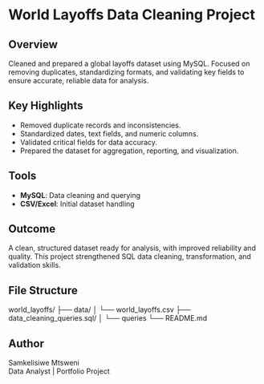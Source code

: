 # World Layoffs Data Cleaning Project

## Overview
Cleaned and prepared a global layoffs dataset using MySQL. Focused on removing duplicates, standardizing formats, and validating key fields to ensure accurate, reliable data for analysis.

## Key Highlights
- Removed duplicate records and inconsistencies.
- Standardized dates, text fields, and numeric columns.
- Validated critical fields for data accuracy.
- Prepared the dataset for aggregation, reporting, and visualization.

## Tools
- **MySQL**: Data cleaning and querying
- **CSV/Excel**: Initial dataset handling

## Outcome
A clean, structured dataset ready for analysis, with improved reliability and quality. This project strengthened SQL data cleaning, transformation, and validation skills.

## File Structure
world_layoffs/
├── data/
│ └── world_layoffs.csv
├── data_cleaning_queries.sql/
│ └── queries
└── README.md


## Author
Samkelisiwe Mtsweni  
Data Analyst | Portfolio Project


